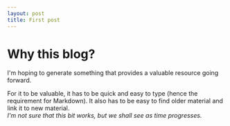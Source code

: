 ```yaml
---
layout: post
title: First post
---
```


# Why this blog?

I'm hoping to generate something that provides a valuable resource going forward.

For it to be valuable, it has to be quick and easy to type (hence the requirement for
Markdown).  It also has to be easy to find older material and link it to new material.  
*I'm not sure that this bit works, but we shall see as time progresses.*
